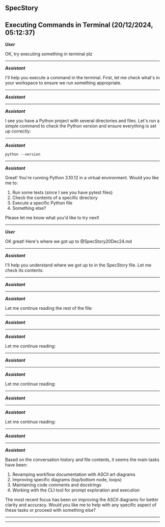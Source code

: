 ## SpecStory

## Executing Commands in Terminal (20/12/2024, 05:12:37)

_**User**_

OK, try executing something in terminal plz

---

_**Assistant**_

I'll help you execute a command in the terminal. First, let me check what's in your workspace to ensure we run something appropriate.

---

_**Assistant**_



---

_**Assistant**_



I see you have a Python project with several directories and files. Let's run a simple command to check the Python version and ensure everything is set up correctly:

---

_**Assistant**_

```
python --version
```

---

_**Assistant**_



Great! You're running Python 3.10.12 in a virtual environment. Would you like me to:
1. Run some tests (since I see you have pytest files)
2. Check the contents of a specific directory
3. Execute a specific Python file
4. Something else?

Please let me know what you'd like to try next!

---

_**User**_

OK great! Here's where we got up to @SpecStory20Dec24.md 

---

_**Assistant**_

I'll help you understand where we got up to in the SpecStory file. Let me check its contents:

---

_**Assistant**_



---

_**Assistant**_



Let me continue reading the rest of the file:

---

_**Assistant**_



---

_**Assistant**_



Let me continue reading:

---

_**Assistant**_



---

_**Assistant**_



Let me continue reading:

---

_**Assistant**_



---

_**Assistant**_







Let me continue reading:

---

_**Assistant**_



---

_**Assistant**_



Based on the conversation history and file contents, it seems the main tasks have been:

1. Revamping workflow documentation with ASCII art diagrams
2. Improving specific diagrams (top/bottom node, loops)
3. Maintaining code comments and docstrings
4. Working with the CLI tool for prompt exploration and execution

The most recent focus has been on improving the ASCII diagrams for better clarity and accuracy. Would you like me to help with any specific aspect of these tasks or proceed with something else?

---



---

